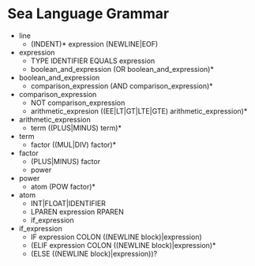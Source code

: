# Sea Language Grammar

- line
    * (INDENT)* expression (NEWLINE|EOF)
- expression
    * TYPE IDENTIFIER EQUALS expression
    * boolean_and_expression (OR boolean_and_expression)*
- boolean_and_expression
    * comparison_expression (AND comparison_expression)*
- comparison_expression
    * NOT comparison_expression
    * arithmetic_expresion ((EE|LT|GT|LTE|GTE) arithmetic_expression)*
- arithmetic_expression
    * term ((PLUS|MINUS) term)*
- term
    * factor ((MUL|DIV) factor)*
- factor
    * (PLUS|MINUS) factor
    * power
- power
    * atom (POW factor)*
- atom
    * INT|FLOAT|IDENTIFIER
    * LPAREN expression RPAREN
    * if_expression
- if_expression
    * IF expression COLON ((NEWLINE block)|expression)
    * (ELIF expression COLON ((NEWLINE block)|expression)*
    * (ELSE ((NEWLINE block)|expression))?
